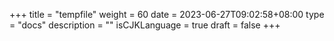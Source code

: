+++
title = "tempfile"
weight = 60
date = 2023-06-27T09:02:58+08:00
type = "docs"
description = ""
isCJKLanguage = true
draft = false
+++